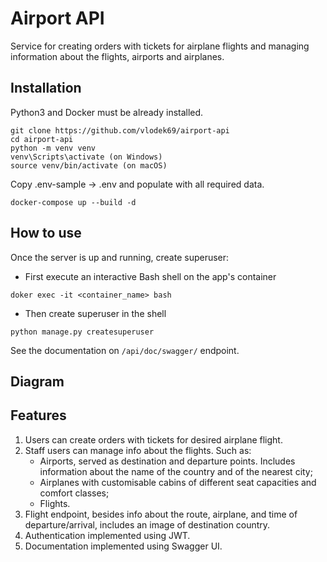 # Airport API

Service for creating orders with tickets for airplane flights and managing information about the flights, airports and airplanes.

## Installation

Python3 and Docker must be already installed.

```shell
git clone https://github.com/vlodek69/airport-api
cd airport-api
python -m venv venv
venv\Scripts\activate (on Windows)
source venv/bin/activate (on macOS)
```
Copy .env-sample -> .env and populate with all required data.
```
docker-compose up --build -d
```

## How to use

Once the server is up and running, create superuser:

- First execute an interactive Bash shell on the app's container
```shell
doker exec -it <container_name> bash
```

- Then create superuser in the shell
```shell
python manage.py createsuperuser
```

See the documentation on `/api/doc/swagger/` endpoint.

## Diagram

## Features

1. Users can create orders with tickets for desired airplane flight.
2. Staff users can manage info about the flights. Such as:
    - Airports, served as destination and departure points. Includes information about the name of the country and of the nearest city;
    - Airplanes with customisable cabins of different seat capacities and comfort classes;
    - Flights.
3. Flight endpoint, besides info about the route, airplane, and time of departure/arrival, includes an image of destination country.
4. Authentication implemented using JWT.
5. Documentation implemented using Swagger UI.

